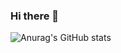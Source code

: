### Hi there 👋

![Anurag's GitHub stats](https://github-readme-stats.vercel.app/api?username=wkdtmddus&show_icons=true&theme=radical)

<!--
**wkdtmddus/wkdtmddus** is a ✨ _special_ ✨ repository because its `README.md` (this file) appears on your GitHub profile.

Here are some ideas to get you started:

- 🔭 I’m currently working on ...
- 🌱 I’m currently learning ...
- 👯 I’m looking to collaborate on ...
- 🤔 I’m looking for help with ...
- 💬 Ask me about ...
- 📫 How to reach me: ...
- 😄 Pronouns: ...
- ⚡ Fun fact: ...
-->
